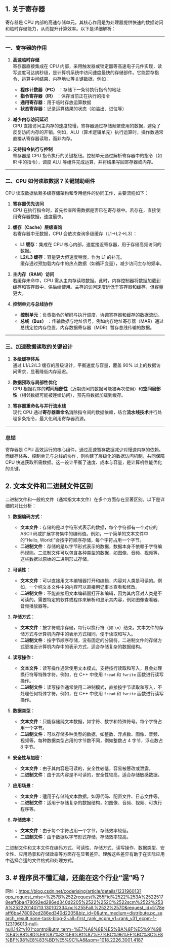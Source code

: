 ## 1. 关于寄存器

寄存器是 CPU 内部的高速存储单元，其核心作用是为处理器提供快速的数据访问和临时存储能力，从而提升计算效率。以下是详细解析：

---

### **一、寄存器的作用**

1. **高速临时存储**  
   寄存器直接集成在 CPU 内部，采用触发器或锁定器等高速电子元件实现，读写速度可达纳秒级，是计算机系统中访问速度最快的存储部件。它能暂存指令、运算中间结果、内存地址等关键数据，例如：
   - **程序计数器（PC）** ：存储下一条待执行指令的地址  
   - **指令寄存器（IR）** ：保存当前正在执行的指令  
   - **通用寄存器**：用于临时存放运算数据  
   - **状态寄存器**：记录运算结果的状态（如溢出、进位等）  

2. **减少内存访问延迟**  
   CPU 直接访问主内存的速度较慢，寄存器通过存储频繁使用的数据，避免了反复访问内存的开销。例如，ALU（算术逻辑单元）执行运算时，操作数通常直接从寄存器读取，而非内存。

3. **支持指令执行与控制**  
   寄存器是 CPU 指令执行的关键枢纽。控制单元通过解析寄存器中的指令（如 IR 中的指令），调度 ALU 等组件完成运算，并将结果写回寄存器或内存。

---

### **二、CPU 如何读取数据？关键辅助组件**

CPU 读取数据依赖多级存储架构和专用组件的协同工作，主要流程如下：

1. **寄存器优先访问**  
   CPU 在执行指令时，首先检查所需数据是否已在寄存器中。若存在，直接使用寄存器数据，速度最快。

2. **缓存（Cache）层级查询**  
   若寄存器中无数据，CPU 会依次查询多级缓存（L1→L2→L3）：
   - **L1 缓存**：集成在 CPU 核心内部，速度接近寄存器，用于存储高频访问的数据。  
   - **L2/L3 缓存**：容量更大但速度稍慢，作为 L1 的补充。  
   缓存通过预加载内存中的热点数据（如循环变量），减少访问主存的频率。

3. **主内存（RAM）访问**  
   若缓存未命中，CPU 需从主内存读取数据。此时，内存控制器将数据加载到缓存和寄存器中，供后续使用。主存的访问速度远低于寄存器和缓存，但容量更大。

4. **控制单元与总线协作**  
   - **控制单元**：负责指令的解码与执行调度，协调寄存器和缓存的数据流动。  
   - **总线（Bus）** ：传输数据与地址信号，例如内存地址寄存器（MAR）通过总线定位内存位置，内存数据寄存器（MDR）暂存总线传输的数据。

---

### **三、加速数据读取的关键设计**

1. **多级缓存体系**  
   通过 L1/L2/L3 缓存的层级设计，平衡速度与容量，覆盖 90% 以上的数据访问需求，显著降低内存延迟。

2. **数据预取与局部性优化**  
   CPU 根据程序的**时间局部性**（近期访问的数据可能被再次使用）和**空间局部性**（相邻数据可能被连续访问），预先将数据加载到缓存。

3. **寄存器重命名与并行流水线**  
   现代 CPU 通过**寄存器重命名**消除指令间的数据依赖，结合**流水线技术**并行处理多条指令，最大化利用寄存器资源。

---

### **总结**

寄存器是 CPU 高效运行的核心组件，通过高速暂存数据减少对慢速内存的依赖。而缓存体系、控制单元与总线的协作，则构建了层级化的数据访问机制，共同保障 CPU 快速获取所需数据。这一设计平衡了速度、成本与容量，是计算机性能优化的关键。

## 2. 文本文件和二进制文件区别

二进制文件和一般的文件（通常指文本文件）在多个方面存在显著区别。以下是详细的对比分析：

1. **数据编码方式**：
   - **文本文件**：存储的是以字符形式表示的数据，每个字符都有一个对应的 ASCII 码或扩展字符集中的编码值。例如，一个简单的文本文件中的“Hello, World!”会按字符顺序存储，每个字符占用一个字节。
   - **二进制文件**：存储的是以字节形式表示的数据，数据本身不依赖于字符编码规则。二进制文件可以包含各种类型的数据，如图像、音频、视频等，这些数据以原始的二进制形式存储。

2. **可读性**：
   - **文本文件**：可以直接用文本编辑器打开和编辑，内容对人类是可读的。例如，一个纯文本文件中的内容可以直接用记事本查看和修改。
   - **二进制文件**：不能直接用文本编辑器打开和编辑，因为其内容对人类是不可读的。需要特定的软件或程序来解析和显示其内容，例如图像查看器、音频播放器等。

3. **存储方式**：
   - **文本文件**：按字符顺序存储，每行以换行符（如 `\n`）结束。文本文件的存储方式与计算机内存中的表示方式相同，便于读取和写入。
   - **二进制文件**：按字节顺序存储，没有固定的分隔符。二进制文件的存储方式更接近计算机内存中的表示方式，适合存储复杂的数据结构。

4. **读写操作**：
   - **文本文件**：读写操作通常使用文本模式，支持按行读取和写入，且会处理换行符等特殊字符。例如，在 C++ 中使用 `fread` 和 `fwrite` 函数进行读写操作。
   - **二进制文件**：读写操作通常使用二进制模式，直接按字节读取和写入，不处理任何特殊字符。例如，在 C++ 中使用 `fread` 和 `fwrite` 函数进行读写操作。

5. **数据类型**：
   - **文本文件**：只能存储纯文本数据，如字符、数字和特殊符号。每个字符占用一个字节。
   - **二进制文件**：可以存储多种类型的数据，如整数、浮点数、图像、音频、视频等。每种数据类型占用的字节数不同，例如整数占 4 字节，浮点数占 8 字节。

6. **安全性与加密**：
   - **文本文件**：由于其内容是可读的，安全性较低，容易被篡改或泄露。
   - **二进制文件**：由于其内容是不可读的，安全性较高，适合存储敏感数据。

7. **应用场景**：
   - **文本文件**：适用于存储纯文本数据，如源代码、配置文件、日志文件等。
   - **二进制文件**：适用于存储复杂的数据结构，如图像、音频、视频、可执行程序等。

8. **存储效率**：
   - **文本文件**：由于每个字符占用一个字节，存储效率较低。
   - **二进制文件**：由于数据以字节形式存储，存储效率较高。

二进制文件和文本文件在编码方式、可读性、存储方式、读写操作、数据类型、安全性、应用场景和存储效率等方面存在显著差异。理解这些差异有助于在实际应用中选择合适的文件格式和处理方式。

## 3. # 程序员不懂汇编，还能在这个行业“混”吗？

网址：https://blog.csdn.net/coderising/article/details/123196013?ops_request_misc=%257B%2522request%255Fid%2522%253A%25225178eaff6ba478092ed286ed340d2205%2522%252C%2522scm%2522%253A%252220140713.130102334.pc%255Fall.%2522%257D&request_id=5178eaff6ba478092ed286ed340d2205&biz_id=0&utm_medium=distribute.pc_search_result.none-task-blog-2~all~first_rank_ecpm_v1~rank_v31_ecpm-1-123196013-null-null.142^v101^control&utm_term=%E7%A8%8B%E5%BA%8F%E5%91%98%E4%B8%8D%E6%87%82%E6%B1%87%E7%BC%96%EF%BC%8C%E8%BF%98%E8%83%BD%E5%9C%A8&spm=1018.2226.3001.4187